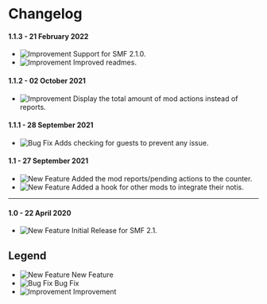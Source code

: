 # Changelog

#### 1.1.3 - 21 February 2022
- ![Improvement](https://smftricks.com/assets/changelog/tag--pencil.png) Support for SMF 2.1.0.
- ![Improvement](https://smftricks.com/assets/changelog/tag--pencil.png) Improved readmes.

#### 1.1.2 - 02 October 2021
- ![Improvement](https://smftricks.com/assets/changelog/tag--pencil.png) Display the total amount of mod actions instead of reports.

#### 1.1.1 - 28 September 2021
- ![Bug Fix](https://smftricks.com/assets/changelog/bug--minus.png) Adds checking for guests to prevent any issue.

#### 1.1 - 27 September 2021
- ![New Feature](https://smftricks.com/assets/changelog/tag--plus.png) Added the mod reports/pending actions to the counter.
- ![New Feature](https://smftricks.com/assets/changelog/tag--plus.png) Added a hook for other mods to integrate their notis.
---
#### 1.0 - 22 April 2020
- ![New Feature](https://smftricks.com/assets/changelog/tag--plus.png) Initial Release for SMF 2.1.

## Legend
- ![New Feature](https://smftricks.com/assets/changelog/tag--plus.png) New Feature
- ![Bug Fix](https://smftricks.com/assets/changelog/bug--minus.png) Bug Fix
- ![Improvement](https://smftricks.com/assets/changelog/tag--pencil.png) Improvement